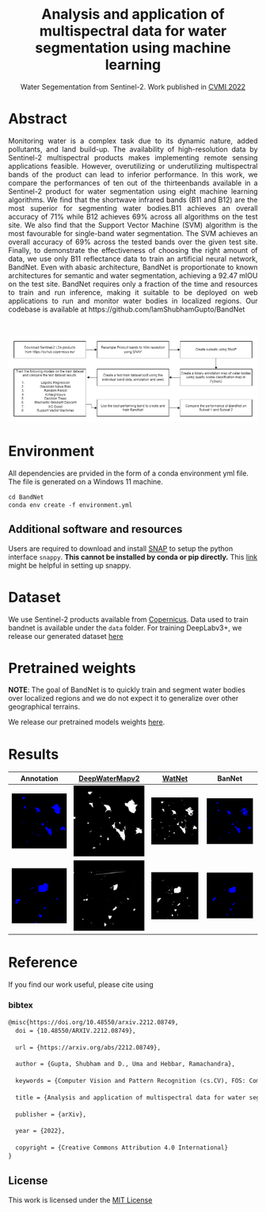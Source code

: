 <!-- # WSSL-Weighted-Self-Supervised-Learning-for-Image-Inpainting -->
<br />
<p align="center">

  <h1 align="center">Analysis and application of multispectral data for water segmentation using machine learning</h1>
  
  <p align="center">
    Water Segementation from Sentinel-2. Work published in <a href="https://link.springer.com/book/9789811978685">CVMI 2022</a>
    <br />
  </p>
</p>

# Abstract
<p align="justify">
    Monitoring water is a complex task due to its dynamic nature, added pollutants, and land build-up. The availability of high-resolution data by Sentinel-2 multispectral products makes implementing remote sensing applications feasible. However, overutilizing or underutilizing multispectral bands of the product can lead to inferior performance. In this work, we compare the performances of ten out of the thirteenbands available in a Sentinel-2 product for water segmentation using eight machine learning algorithms. We find that the shortwave infrared bands (B11 and B12) are the most superior for segmenting water bodies.B11 achieves an overall accuracy of 71% while B12 achieves 69% across all algorithms on the test site. We also find that the Support Vector Machine (SVM) algorithm is the most favourable for single-band water segmentation. The SVM achieves an overall accuracy of 69% across the tested bands over the given test site. Finally, to demonstrate the effectiveness of choosing the right amount of data, we use only B11 reflectance data to train an artificial neural network, BandNet. Even with abasic architecture, BandNet is proportionate to known architectures for semantic and water segmentation, achieving a 92.47 mIOU on the test site. BandNet requires only a fraction of the time and resources to train and run inference, making it suitable to be deployed on web applications to run and monitor water bodies in localized regions. Our codebase is available at https://github.com/IamShubhamGupto/BandNet
    <br />
</p>

<br>
<p align="center">
    <img src="./assets/reflectance-workflow.drawio.png" alt="workflow"> 
</p>

# Environment 
All dependencies are prvided in the form of a conda environment yml file. The file is generated on a Windows 11 machine.
```
cd BandNet
conda env create -f environment.yml

```
## Additional software and resources
Users are required to download and install [SNAP](https://step.esa.int/main/download/snap-download/) to setup the python interface ```snappy```. <b>This cannot be installed by conda or pip directly.</b> This [link](https://senbox.atlassian.net/wiki/spaces/SNAP/pages/50855941/Configure+Python+to+use+the+SNAP-Python+snappy+interface) might be helpful in setting up snappy.
# Dataset
We use Sentinel-2 products available from [Copernicus](https://scihub.copernicus.eu/dhus/#/home). Data used to train bandnet is available under the `data` folder. For training DeepLabv3+, we release our generated dataset [here](https://drive.google.com/drive/folders/124Z0PhPc5ewjNr2rwXs04FRWaQ_668X5?usp=sharing)

# Pretrained weights
**NOTE**: The goal of BandNet is to quickly train and segment water bodies over localized regions and we do not expect it to generalize over other geographical terrains.

We release our pretrained models weights [here](https://drive.google.com/drive/folders/124Z0PhPc5ewjNr2rwXs04FRWaQ_668X5?usp=sharing). 


# Results
| <b> Annotation </b>    | <b> [DeepWaterMapv2](https://github.com/isikdogan/deepwatermap) </b>| <b> [WatNet](https://github.com/xinluo2018/WatNet) </b>|<b> BanNet </b>|
| ------------- | -------------| -------------| -------------|
| <img src="./assets/a1.png" alt="annotation 1"> | <img src="./assets/dwm1.png" alt="deepwatermap 1">| <img src="./assets/wn1.png" alt="watnet 1">| <img src="./assets/bn1.png" alt="bandnet 1" width="195">|
| <img src="./assets/a2.png" alt="annotation 2"> | <img src="./assets/dwm2.png" alt="deepwatermap 2">| <img src="./assets/wn2.png" alt="watnet 2">| <img src="./assets/bn2.png" alt="bandnet 2" width="195">|
# Reference
If you find our work useful, please cite using
### bibtex
```latex
@misc{https://doi.org/10.48550/arxiv.2212.08749,
  doi = {10.48550/ARXIV.2212.08749},
  
  url = {https://arxiv.org/abs/2212.08749},
  
  author = {Gupta, Shubham and D., Uma and Hebbar, Ramachandra},
  
  keywords = {Computer Vision and Pattern Recognition (cs.CV), FOS: Computer and information sciences, FOS: Computer and information sciences},
  
  title = {Analysis and application of multispectral data for water segmentation using machine learning},
  
  publisher = {arXiv},
  
  year = {2022},
  
  copyright = {Creative Commons Attribution 4.0 International}
}

```

## License
This work is licensed under the [MIT License](./LICENSE)
